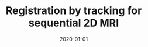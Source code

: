 ---
title: "Registration by tracking for sequential 2D MRI"
authors: Niklas Gunnarsson, Jens Sjölund, Thomas Schön
collection: publications
category: preprints
permalink: /publication/2020-01-01-Registration-by-tracking-for-sequential-2D-MRI
date: 2020-01-01
venue: 'Preprint'
paperurl: 'https://arxiv.org/abs/2003.10819'
citation: ' Niklas Gunnarsson,  Jens Sjölund,  Thomas Schön, &quot;Registration by tracking for sequential 2D MRI.&quot; Preprint, 2020.'
---